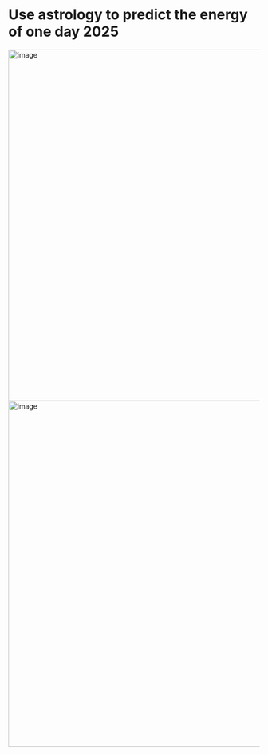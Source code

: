 # Use astrology to predict the energy of one day 2025

<img width="703" alt="image" src="https://github.com/user-attachments/assets/d747a6ab-0a14-4458-be24-ccdce5bb71a7" />

<img width="692" alt="image" src="https://github.com/user-attachments/assets/c8da5529-29b3-400f-89da-b49b0d8de369" />

